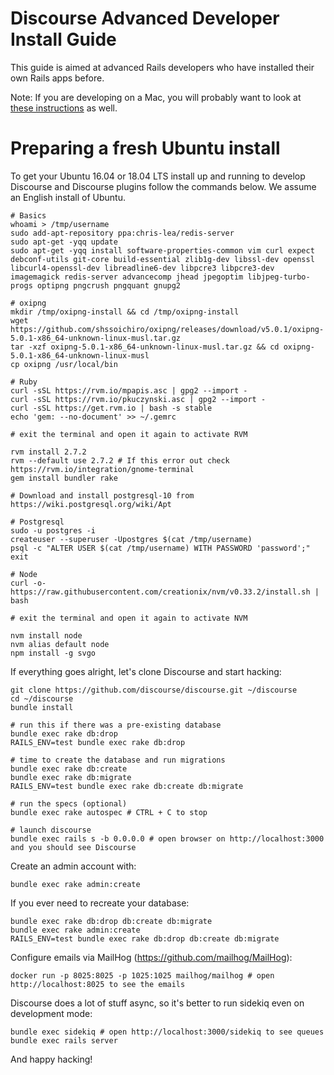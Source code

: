 # Discourse Advanced Developer Install Guide

This guide is aimed at advanced Rails developers who have installed their own Rails apps before.

Note: If you are developing on a Mac, you will probably want to look at [these instructions](DEVELOPMENT-OSX-NATIVE.md) as well.

# Preparing a fresh Ubuntu install

To get your Ubuntu 16.04 or 18.04 LTS install up and running to develop Discourse and Discourse plugins follow the commands below. We assume an English install of Ubuntu.

    # Basics
    whoami > /tmp/username
    sudo add-apt-repository ppa:chris-lea/redis-server
    sudo apt-get -yqq update
    sudo apt-get -yqq install software-properties-common vim curl expect debconf-utils git-core build-essential zlib1g-dev libssl-dev openssl libcurl4-openssl-dev libreadline6-dev libpcre3 libpcre3-dev imagemagick redis-server advancecomp jhead jpegoptim libjpeg-turbo-progs optipng pngcrush pngquant gnupg2

    # oxipng
    mkdir /tmp/oxipng-install && cd /tmp/oxipng-install
    wget https://github.com/shssoichiro/oxipng/releases/download/v5.0.1/oxipng-5.0.1-x86_64-unknown-linux-musl.tar.gz
    tar -xzf oxipng-5.0.1-x86_64-unknown-linux-musl.tar.gz && cd oxipng-5.0.1-x86_64-unknown-linux-musl
    cp oxipng /usr/local/bin

    # Ruby
    curl -sSL https://rvm.io/mpapis.asc | gpg2 --import -
    curl -sSL https://rvm.io/pkuczynski.asc | gpg2 --import -
    curl -sSL https://get.rvm.io | bash -s stable
    echo 'gem: --no-document' >> ~/.gemrc

    # exit the terminal and open it again to activate RVM

    rvm install 2.7.2
    rvm --default use 2.7.2 # If this error out check https://rvm.io/integration/gnome-terminal
    gem install bundler rake

    # Download and install postgresql-10 from https://wiki.postgresql.org/wiki/Apt

    # Postgresql
    sudo -u postgres -i
    createuser --superuser -Upostgres $(cat /tmp/username)
    psql -c "ALTER USER $(cat /tmp/username) WITH PASSWORD 'password';"
    exit

    # Node
    curl -o- https://raw.githubusercontent.com/creationix/nvm/v0.33.2/install.sh | bash

    # exit the terminal and open it again to activate NVM

    nvm install node
    nvm alias default node
    npm install -g svgo


If everything goes alright, let's clone Discourse and start hacking:

    git clone https://github.com/discourse/discourse.git ~/discourse
    cd ~/discourse
    bundle install

    # run this if there was a pre-existing database
    bundle exec rake db:drop
    RAILS_ENV=test bundle exec rake db:drop

    # time to create the database and run migrations
    bundle exec rake db:create
    bundle exec rake db:migrate
    RAILS_ENV=test bundle exec rake db:create db:migrate

    # run the specs (optional)
    bundle exec rake autospec # CTRL + C to stop

    # launch discourse
    bundle exec rails s -b 0.0.0.0 # open browser on http://localhost:3000 and you should see Discourse

Create an admin account with:

    bundle exec rake admin:create

If you ever need to recreate your database:

    bundle exec rake db:drop db:create db:migrate
    bundle exec rake admin:create
    RAILS_ENV=test bundle exec rake db:drop db:create db:migrate

Configure emails via MailHog (https://github.com/mailhog/MailHog):

    docker run -p 8025:8025 -p 1025:1025 mailhog/mailhog # open http://localhost:8025 to see the emails

Discourse does a lot of stuff async, so it's better to run sidekiq even on development mode:

    bundle exec sidekiq # open http://localhost:3000/sidekiq to see queues
    bundle exec rails server

And happy hacking!
